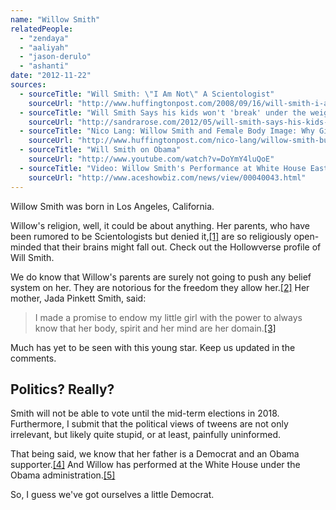```yaml
---
name: "Willow Smith"
relatedPeople:
  - "zendaya"
  - "aaliyah"
  - "jason-derulo"
  - "ashanti"
date: "2012-11-22"
sources:
  - sourceTitle: "Will Smith: \"I Am Not\" A Scientologist"
    sourceUrl: "http://www.huffingtonpost.com/2008/09/16/will-smith-i-am-not-a-sci_n_126826.html"
  - sourceTitle: "Will Smith Says his kids won't 'break' under the weight of independence"
    sourceUrl: "http://sandrarose.com/2012/05/will-smith-says-his-kids-wont-break-under-the-weight-of-independence/"
  - sourceTitle: "Nico Lang: Willow Smith and Female Body Image: Why Girls Have the Right To Own Themselves"
    sourceUrl: "http://www.huffingtonpost.com/nico-lang/willow-smith-buzzcut_b_2206775.html"
  - sourceTitle: "Will Smith on Obama"
    sourceUrl: "http://www.youtube.com/watch?v=DoYmY4luQoE"
  - sourceTitle: "Video: Willow Smith's Performance at White House Easter Egg Roll."
    sourceUrl: "http://www.aceshowbiz.com/news/view/00040043.html"
---
```


Willow Smith was born in Los Angeles, California.

Willow's religion, well, it could be about anything. Her parents, who have been rumored to be Scientologists but denied it,<a class="source-citation" href="#http://www.huffingtonpost.com/2008/09/16/will-smith-i-am-not-a-sci_n_126826.html" title="Will Smith: &quot;I Am Not&quot; A Scientologist">[1]</a> are so religiously open-minded that their brains might fall out. Check out the Hollowverse profile of Will Smith.

We do know that Willow's parents are surely not going to push any belief system on her. They are notorious for the freedom they allow her.<a class="source-citation" href="#http://sandrarose.com/2012/05/will-smith-says-his-kids-wont-break-under-the-weight-of-independence/" title="Will Smith Says his kids won&apos;t &apos;break&apos; under the weight of independence">[2]</a> Her mother, Jada Pinkett Smith, said:

>I made a promise to endow my little girl with the power to always know that her body, spirit and her mind are her domain.<a class="source-citation" href="#http://www.huffingtonpost.com/nico-lang/willow-smith-buzzcut_b_2206775.html" title="Nico Lang: Willow Smith and Female Body Image: Why Girls Have the Right To Own Themselves">[3]</a>

Much has yet to be seen with this young star. Keep us updated in the comments.


## Politics? Really?

Smith will not be able to vote until the mid-term elections in 2018. Furthermore, I submit that the political views of tweens are not only irrelevant, but likely quite stupid, or at least, painfully uninformed.

That being said, we know that her father is a Democrat and an Obama supporter.<a class="source-citation" href="#http://www.youtube.com/watch?v=DoYmY4luQoE" title="Will Smith on Obama">[4]</a> And Willow has performed at the White House under the Obama administration.<a class="source-citation" href="#http://www.aceshowbiz.com/news/view/00040043.html" title="Video: Willow Smith&apos;s Performance at White House Easter Egg Roll.">[5]</a>

So, I guess we've got ourselves a little Democrat.